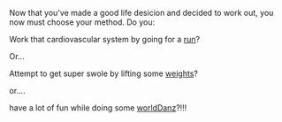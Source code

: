 Now that you've made a good life desicion and decided to work out, you now must
choose your method. Do you:

Work that cardiovascular system by going for a [run](run/run.md)?

Or...

Attempt to get super swole by lifting some [weights](weights/weights.md)?

or.... 

have a lot of fun while doing some [worldDanz](https://www.youtube.com/watch?v=0bt_LhpFswg)?!!!

